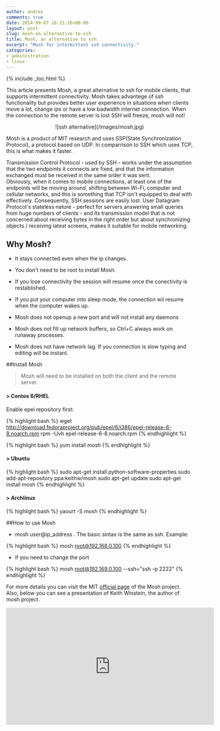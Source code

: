 ```yaml
---
author: andrei
comments: true
date: 2014-09-07 16:21:26+00:00
layout: post
slug: mosh-an-alternative-to-ssh
title: Mosh, an alternative to ssh
excerpt: "Mosh for intermittent ssh connectivity."
categories:
- administration
- linux
---
```


{% include _toc.html %}

This article presents Mosh, a great alternative to ssh for mobile clients, that supports intermittent connectivity.
Mosh takes advantege of ssh functionality but provides better user experience in situations when clients move a lot, change ips or have a low badwidth internet connection. When the connection to the remote server is lost SSH will freeze, mosh will not!

<div style="text-align:center" markdown="1">
![ssh alternative](/images/mosh.jpg)
</div>

Mosh is a product of MIT research and uses SSP(State Synchronization Protocol), a protocol based on UDP. In comparrison to SSH which uses TCP, this is what makes it faster.

Transmission Control Protocol - used by SSH - works under the assumption that the two endpoints it connects are fixed, and that the information exchanged must be received in the same order it was sent.  
Obviously, when it comes to mobile connections, at least one of the endpoints will be moving around, shifting between Wi-Fi, computer and cellular networks, and this is something that TCP isn't equipped to deal with effectively. Consequently, SSH sessions are easily lost.
User Datagram Protocol's stateless nature - perfect for servers answering small queries from huge numbers of clients - and its transmission model that is not concerned about receiving bytes in the right order but about synchronizing objects / receiving latest screens, makes it suitable for mobile networking.


## Why Mosh?

	
  * It stays connected even when the ip changes.

	
  * You don't need to be root to install Mosh.

	
  * If you lose connectivity the session will resume once the conectivity is restablished.

	
  * If you put your computer into sleep mode, the connection wil resume when the computer wakes up.

	
  * Mosh does not openup a new port and will not install any daemons

	
  * Mosh does not fill up network buffers, so Ctrl+C always work on runaway processes.

	
  * Mosh does not have network lag. If you connection is slow typing and editing will be instant.




##Install Mosh


 > Mosh will need to be installed on both the client and the remote server.


#### > Centos 6/RHEL


Enable epel repository first:

{% highlight bash %}
wget http://download.fedoraproject.org/pub/epel/6/i386/epel-release-6-8.noarch.rpm
rpm -Uvh epel-release-6-8.noarch.rpm
{% endhighlight %}

{% highlight bash %}
yum install mosh
{% endhighlight %}


#### > Ubuntu


{% highlight bash %}
sudo apt-get install python-software-properties
sudo add-apt-repository ppa:keithw/mosh
sudo apt-get update
sudo apt-get install mosh
{% endhighlight %}

#### > Archlinux

{% highlight bash %}
yaourt -S mosh
{% endhighlight %}

##How to use Mosh

  * mosh user@ip_address . The basic sintax is the same as ssh. Example:

{% highlight bash %}
mosh root@192.168.0.100
{% endhighlight %}

	
  * if you need to change the port


{% highlight bash %}
mosh root@192.169.0.100 --ssh="ssh -p 2222"
{% endhighlight %}

For more details you can visit the MIT [official page](https://mosh.mit.edu/) of the Mosh project. Also, below you can see a presentation of Keith Winstein, the author of mosh project.

<iframe width="560" height="315" src="https://www.youtube.com/embed/XsIxNYl0oyU" frameborder="0" allowfullscreen></iframe>
